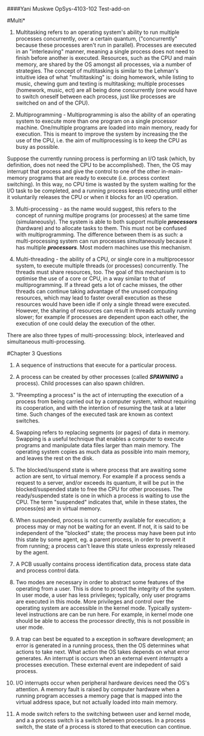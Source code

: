 ####Yani Muskwe OpSys-4103-102 Test-add-on


#Multi*

1.  Multitasking refers to an operating system's ability to run multiple processes concurrently, over a certain quantum, ("concurrently" because these processes aren't run in parallel). Processes are executed in an "interleaving" manner, meaning a single process does not need to finish before another is executed. Resources, such as the CPU and main memory, are shared by the OS amongst all processes, via a number of strategies. The concept of multitasking is similar to the Lehman's intuitive idea of what "multitasking" is: doing homework, while listing to music, chewing gum and texting is multitasking; multiple processes (homework, music, ect) are all being done concurrently (one would have to switch oneself between each process, just like processes are switched on and of the CPU). 

2.  Multiprogramming - Multiprogramming is also the ability of an operating system to execute more than one program on a single processor machine. One/multiple programs are loaded into main memory, ready for execution. This is meant to improve the system by increasing the the use of the CPU, i.e. the aim of multiprocessing is to keep the CPU as busy as possible.

  Suppose the currently running process is performing an I/O task (which, by definition, does not need the CPU to be accomplished). Then, the OS may interrupt that process and give the control to one of the other in-main-memory programs that are ready to execute (i.e. process context switching). In this way, no CPU time is wasted by the system waiting for the I/O task to be completed, and a running process keeps executing until either it voluntarily releases the CPU or when it blocks for an I/O operation.
  
3.  Multi-processing - as the name would suggest, this refers to the concept of running multipe programs (or processes) at the same time (simulaneously). The system is able to both support multiple **_processors_** (hardware) and to allocate tasks to them. This must not be confused with multiprogramming. The difference between them is as such: a multi-processing system can run processes simultaneously because it has multiple **_processors_**. Most modern machines use this mechanism.
  
4.  Multi-threading - the ability of a CPU, or single core in a multiprocessor system, to execute multiple threads (or processes) concurrently. The threads must share resources, too. The goal of this mechanism is to optimise the use of a core or CPU, in a way similar to that of multiprogramming. If a thread gets a lot of cache misses, the other threads can continue taking advantage of the unused computing resources, which may lead to faster overall execution as these resources would have been idle if only a single thread were executed. However, the sharing of resources can result in threads actually running slower; for example if processes are dependent upon each other, the execution of one could delay the execution of the other.
  
  There are also three types of multi-processsing: block, interleaved and simultaneous multi-processing.
  
#Chapter 3 Questions

1.  A sequence of instructions that execute for a particular process.

2.  A process can be created by other processes (called **_SPAWNING_** a process). Child processes can also spawn children.

3.  "Preempting a process" is the act of interrupting the execution of a process from being carried out by a computer system, without requiring its cooperation, and with the intention of resuming the task at a later time. Such changes of the executed task are known as context switches.

4.  Swapping refers to replacing segments (or pages) of data in memory. Swapping is a useful technique that enables a computer to execute programs and manipulate data files larger than main memory. The operating system copies as much data as possible into main memory, and leaves the rest on the disk.

5.  The blocked/suspend state is where process that are awaiting some action are sent, to virtual memory. For example if a process sends a request to a server, and/or exceeds its quantum, it will be put in the blocked/suspended state to free the CPU for other processes. The ready/suspended state is one in which a process is waiting to use the CPU. The term "suspended" indicates that, while in these states, the process(es) are in virtual memory.

6.  When suspended, process is not currently available for execution; a process may or may not be waiting for an event. If not, it is said to be independent of the "blocked" state; the process may have been put into this state by some agent, eg. a parent process, in order to prevent it from running; a process can't leave this state unless expressly released by the agent.

7.  A PCB usually contains process identification data, process state data and process control data.

8.  Two modes are necessary in order to abstract some features of the operating from a user. This is done to proect the integrity of the system. In user mode, a user has less privileges; typically, only user programs are executed in this mode. More privileges and control over the operating system are accessible in the kernel mode. Typically system-level instructions are can be run here. For example, in kernel mode one should be able to access the processor directly, this is not possible in user mode.

9.  A trap can best be equated to a exception in software development; an error is generated in a running process, then the OS determines what actions to take next. What action the OS takes depends on what error generates. An interrupt is occurs when an external event _interrupts_ a processes execution. These external event are indepedent of said process.

10. I/O interrupts occur when peripheral hardware devices need the OS's attention. A memory fault is raised by computer hardware when a running program accesses a memory page that is mapped into the virtual address space, but not actually loaded into main memory.

11. A mode switch refers to the switching between user and kernel mode, and a a process switch is a switch between processes. In a process switch, the state of a process is stored to that execution can continue.
  
 
